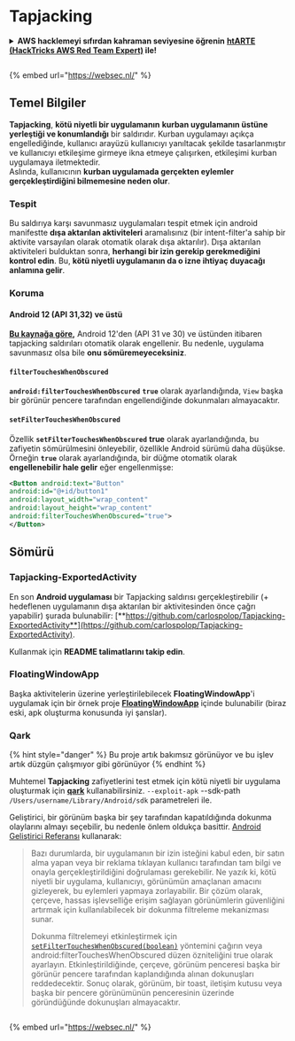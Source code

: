 # Tapjacking

<details>

<summary><strong>AWS hacklemeyi sıfırdan kahraman seviyesine öğrenin</strong> <a href="https://training.hacktricks.xyz/courses/arte"><strong>htARTE (HackTricks AWS Red Team Expert)</strong></a><strong> ile!</strong></summary>

HackTricks'ı desteklemenin diğer yolları:

* **Şirketinizi HackTricks'te reklamını görmek istiyorsanız** veya **HackTricks'i PDF olarak indirmek istiyorsanız** [**ABONELİK PLANLARI**]'na(https://github.com/sponsors/carlospolop) göz atın!
* [**Resmi PEASS & HackTricks ürünlerini**](https://peass.creator-spring.com) edinin
* [**PEASS Ailesi'ni**](https://opensea.io/collection/the-peass-family) keşfedin, özel [**NFT'lerimiz**](https://opensea.io/collection/the-peass-family) koleksiyonumuz
* **💬 [**Discord grubuna**](https://discord.gg/hRep4RUj7f) veya [**telegram grubuna**](https://t.me/peass) **katılın** veya bizi **Twitter** 🐦 [**@carlospolopm**](https://twitter.com/hacktricks_live) **takip edin**.
* **Hacking püf noktalarınızı paylaşarak PR'lar göndererek** [**HackTricks**](https://github.com/carlospolop/hacktricks) ve [**HackTricks Cloud**](https://github.com/carlospolop/hacktricks-cloud) github depolarına katkıda bulunun.

</details>

<figure><img src="https://pentest.eu/RENDER_WebSec_10fps_21sec_9MB_29042024.gif" alt=""><figcaption></figcaption></figure>

{% embed url="https://websec.nl/" %}


## **Temel Bilgiler**

**Tapjacking**, **kötü niyetli bir uygulamanın** **kurban uygulamanın üstüne yerleştiği ve konumlandığı** bir saldırıdır. Kurban uygulamayı açıkça engellediğinde, kullanıcı arayüzü kullanıcıyı yanıltacak şekilde tasarlanmıştır ve kullanıcıyı etkileşime girmeye ikna etmeye çalışırken, etkileşimi kurban uygulamaya iletmektedir.\
Aslında, kullanıcının **kurban uygulamada gerçekten eylemler gerçekleştirdiğini bilmemesine neden olur**.

### Tespit

Bu saldırıya karşı savunmasız uygulamaları tespit etmek için android manifestte **dışa aktarılan aktiviteleri** aramalısınız (bir intent-filter'a sahip bir aktivite varsayılan olarak otomatik olarak dışa aktarılır). Dışa aktarılan aktiviteleri bulduktan sonra, **herhangi bir izin gerekip gerekmediğini kontrol edin**. Bu, **kötü niyetli uygulamanın da o izne ihtiyaç duyacağı anlamına gelir**.

### Koruma

#### Android 12 (API 31,32) ve üstü

[**Bu kaynağa göre**](https://www.geeksforgeeks.org/tapjacking-in-android/)**,** Android 12'den (API 31 ve 30) ve üstünden itibaren tapjacking saldırıları otomatik olarak engellenir. Bu nedenle, uygulama savunmasız olsa bile **onu sömüremeyeceksiniz**.

#### `filterTouchesWhenObscured`

**`android:filterTouchesWhenObscured`** **`true`** olarak ayarlandığında, `View` başka bir görünür pencere tarafından engellendiğinde dokunmaları almayacaktır.

#### **`setFilterTouchesWhenObscured`**

Özellik **`setFilterTouchesWhenObscured`** **true** olarak ayarlandığında, bu zafiyetin sömürülmesini önleyebilir, özellikle Android sürümü daha düşükse.\
Örneğin **`true`** olarak ayarlandığında, bir düğme otomatik olarak **engellenebilir hale gelir** eğer engellenmişse:
```xml
<Button android:text="Button"
android:id="@+id/button1"
android:layout_width="wrap_content"
android:layout_height="wrap_content"
android:filterTouchesWhenObscured="true">
</Button>
```
## Sömürü

### Tapjacking-ExportedActivity

En son **Android uygulaması** bir Tapjacking saldırısı gerçekleştirebilir (+ hedeflenen uygulamanın dışa aktarılan bir aktivitesinden önce çağrı yapabilir) şurada bulunabilir: [**https://github.com/carlospolop/Tapjacking-ExportedActivity**](https://github.com/carlospolop/Tapjacking-ExportedActivity).

Kullanmak için **README talimatlarını takip edin**.

### FloatingWindowApp

Başka aktivitelerin üzerine yerleştirilebilecek **FloatingWindowApp**'i uygulamak için bir örnek proje [**FloatingWindowApp**](https://github.com/aminography/FloatingWindowApp) içinde bulunabilir (biraz eski, apk oluşturma konusunda iyi şanslar).

### Qark

{% hint style="danger" %}
Bu proje artık bakımsız görünüyor ve bu işlev artık düzgün çalışmıyor gibi görünüyor
{% endhint %}

Muhtemel **Tapjacking** zafiyetlerini test etmek için kötü niyetli bir uygulama oluşturmak için [**qark**](https://github.com/linkedin/qark) kullanabilirsiniz. `--exploit-apk` --sdk-path `/Users/username/Library/Android/sdk` parametreleri ile.

Geliştirici, bir görünüm başka bir şey tarafından kapatıldığında dokunma olaylarını almayı seçebilir, bu nedenle önlem oldukça basittir. [Android Geliştirici Referansı](https://developer.android.com/reference/android/view/View#security) kullanarak:

> Bazı durumlarda, bir uygulamanın bir izin isteğini kabul eden, bir satın alma yapan veya bir reklama tıklayan kullanıcı tarafından tam bilgi ve onayla gerçekleştirildiğini doğrulaması gerekebilir. Ne yazık ki, kötü niyetli bir uygulama, kullanıcıyı, görünümün amaçlanan amacını gizleyerek, bu eylemleri yapmaya zorlayabilir. Bir çözüm olarak, çerçeve, hassas işlevselliğe erişim sağlayan görünümlerin güvenliğini artırmak için kullanılabilecek bir dokunma filtreleme mekanizması sunar.
>
> Dokunma filtrelemeyi etkinleştirmek için [`setFilterTouchesWhenObscured(boolean)`](https://developer.android.com/reference/android/view/View#setFilterTouchesWhenObscured%28boolean%29) yöntemini çağırın veya android:filterTouchesWhenObscured düzen özniteliğini true olarak ayarlayın. Etkinleştirildiğinde, çerçeve, görünüm penceresi başka bir görünür pencere tarafından kaplandığında alınan dokunuşları reddedecektir. Sonuç olarak, görünüm, bir toast, iletişim kutusu veya başka bir pencere görünümünün penceresinin üzerinde göründüğünde dokunuşları almayacaktır.

<figure><img src="https://pentest.eu/RENDER_WebSec_10fps_21sec_9MB_29042024.gif" alt=""><figcaption></figcaption></figure>

{% embed url="https://websec.nl/" %}
